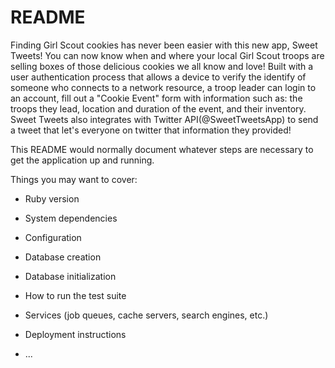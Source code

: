 # README

Finding Girl Scout cookies has never been easier with this new app, Sweet Tweets! You can now know when and where your local Girl Scout troops are selling boxes of those delicious cookies we all know and love! Built with a user authentication process that allows a device to verify the identify of someone who connects to a network resource, a troop leader can login to an account, fill out a "Cookie Event" form with information such as: the troops they lead, location and duration of the event, and their inventory. Sweet Tweets also integrates with Twitter API(@SweetTweetsApp) to send a tweet that let's everyone on twitter that information they provided!




This README would normally document whatever steps are necessary to get the
application up and running.

Things you may want to cover:

* Ruby version

* System dependencies

* Configuration

* Database creation

* Database initialization

* How to run the test suite

* Services (job queues, cache servers, search engines, etc.)

* Deployment instructions

* ...
